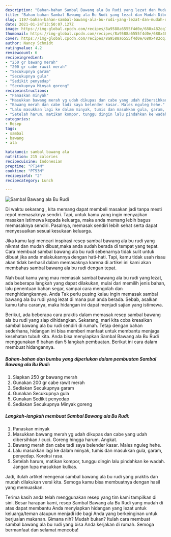 ```yaml
---
description: "Bahan-bahan Sambal Bawang ala Bu Rudi yang lezat dan Mudah Dibuat"
title: "Bahan-bahan Sambal Bawang ala Bu Rudi yang lezat dan Mudah Dibuat"
slug: 1197-bahan-bahan-sambal-bawang-ala-bu-rudi-yang-lezat-dan-mudah-dibuat
date: 2021-01-24T13:50:07.127Z
image: https://img-global.cpcdn.com/recipes/8a9588a6555f4d0e/680x482cq70/sambal-bawang-ala-bu-rudi-foto-resep-utama.jpg
thumbnail: https://img-global.cpcdn.com/recipes/8a9588a6555f4d0e/680x482cq70/sambal-bawang-ala-bu-rudi-foto-resep-utama.jpg
cover: https://img-global.cpcdn.com/recipes/8a9588a6555f4d0e/680x482cq70/sambal-bawang-ala-bu-rudi-foto-resep-utama.jpg
author: Nancy Schmidt
ratingvalue: 4.2
reviewcount: 6
recipeingredient:
- "250 gr bawang merah"
- "200 gr cabe rawit merah"
- "Secukupnya garam"
- "Secukupnya gula"
- "Sedikit penyedap"
- "Secukupnya Minyak goreng"
recipeinstructions:
- "Panaskan minyak"
- "Masukkan bawang merah yg udah dikupas dan cabe yang udah dibersihkan / cuci. Goreng hingga harum. Angkat."
- "Bawang merah dan cabe tadi saya belender kasar. Males nguleg hehe."
- "Lalu masukkan lagi ke dalam minyak, tumis dan masukkan gula, garam, penyedap. Koreksi rasa."
- "Setelah harum, matikan kompor, tunggu dingin lalu pindahkan ke wadah. Jangan lupa masukkan kulkas."
categories:
- Resep
tags:
- sambal
- bawang
- ala

katakunci: sambal bawang ala 
nutrition: 215 calories
recipecuisine: Indonesian
preptime: "PT14M"
cooktime: "PT53M"
recipeyield: "2"
recipecategory: Lunch

---
```



![Sambal Bawang ala Bu Rudi](https://img-global.cpcdn.com/recipes/8a9588a6555f4d0e/680x482cq70/sambal-bawang-ala-bu-rudi-foto-resep-utama.jpg)

Di waktu  sekarang , kita memang dapat membeli masakan jadi tanpa mesti repot memasaknya sendiri. Tapi, untuk kamu yang ingin menyajikan masakan istimewa kepada keluarga, maka anda memang lebih bagus memasaknya sendiri. Pasalnya, memasak sendiri lebih sehat serta dapat menyesuaikan sesuai kesukaan keluarga.

Jika kamu lagi mencari inspirasi resep sambal bawang ala bu rudi yang nikmat dan mudah dibuat,maka anda sudah berada di tempat yang tepat. Cara membuat sambal bawang ala bu rudi  sebenarnya tidak sulit untuk dibuat jika anda melakukannya dengan hati-hati. Tapi, kamu tidak usah risau akan tidak berhasil dalam memasaknya 
karena di artikel ini kami akan membahas sambal bawang ala bu rudi dengan tepat.  



Nah buat kamu yang mau memasak sambal bawang ala bu rudi yang lezat, ada beberapa langkah yang dapat dilakukan, mulai dari memilih jenis bahan, lalu penentuan bahan segar, sampai cara mengolah dan menghidangkannya. Anda Tak perlu pusing kalau ingin memasak sambal bawang ala bu rudi yang lezat di mana pun anda berada. Sebab, asalkan kamu  tahu caranya, maka hidangan ini dapat menjadi sajian yang istimewa.

Berikut, ada beberapa cara praktis  dalam memasak resep sambal bawang ala bu rudi yang siap dihidangkan. Sekarang, mari kita coba kreasikan sambal bawang ala bu rudi sendiri di rumah. Tetap dengan bahan sederhana, hidangan ini bisa memberi manfaat untuk membantu menjaga kesehatan tubuh kita. Anda bisa menyiapkan Sambal Bawang ala Bu Rudi menggunakan 6 bahan dan 5 langkah pembuatan. Berikut ini cara dalam membuat hidangannya.

<!--inarticleads1-->

##### Bahan-bahan dan bumbu yang diperlukan dalam pembuatan Sambal Bawang ala Bu Rudi:

1. Siapkan 250 gr bawang merah
1. Gunakan 200 gr cabe rawit merah
1. Sediakan Secukupnya garam
1. Gunakan Secukupnya gula
1. Gunakan Sedikit penyedap
1. Sediakan Secukupnya Minyak goreng




<!--inarticleads2-->

##### Langkah-langkah membuat Sambal Bawang ala Bu Rudi:

1. Panaskan minyak
1. Masukkan bawang merah yg udah dikupas dan cabe yang udah dibersihkan / cuci. Goreng hingga harum. Angkat.
1. Bawang merah dan cabe tadi saya belender kasar. Males nguleg hehe.
1. Lalu masukkan lagi ke dalam minyak, tumis dan masukkan gula, garam, penyedap. Koreksi rasa.
1. Setelah harum, matikan kompor, tunggu dingin lalu pindahkan ke wadah. Jangan lupa masukkan kulkas.




Jadi, itulah artikel mengenai  sambal bawang ala bu rudi  yang praktis dan mudah dilakukan versi kita. Semoga kamu bisa membuatnya dengan hasil yang memuaskan. 

Terima kasih anda telah menggunakan resep yang tim kami tampilkan di sini. Besar harapan kami, resep  Sambal Bawang ala Bu Rudi yang mudah di atas dapat membantu Anda menyiapkan hidangan yang lezat untuk keluarga/teman ataupun menjadi ide bagi Anda yang berkeinginan untuk berjualan makanan. Gimana nih? Mudah bukan? Itulah cara membuat sambal bawang ala bu rudi yang bisa Anda kerjakan di rumah. Semoga bermanfaat dan selamat mencoba!

